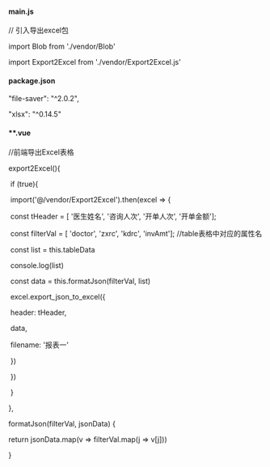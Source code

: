 #### main.js

// 引入导出excel包

import Blob from './vendor/Blob'

import Export2Excel from './vendor/Export2Excel.js'



#### package.json

"file-saver": "^2.0.2",

"xlsx": "^0.14.5"



#### **.vue

//前端导出Excel表格

  export2Excel(){

​    if (true){

​     import('@/vendor/Export2Excel').then(excel => {

​      const tHeader = [ '医生姓名', '咨询人次', '开单人次', '开单金额'];

​      const filterVal = [ 'doctor', 'zxrc', 'kdrc', 'invAmt']; //table表格中对应的属性名

​      const list = this.tableData

​      console.log(list)

​      const data = this.formatJson(filterVal, list)

​      excel.export_json_to_excel({

​       header: tHeader,

​       data,

​       filename: '报表一'

​      })

​     })

​    } 

  },

  formatJson(filterVal, jsonData) {

   return jsonData.map(v => filterVal.map(j => v[j]))

  }






